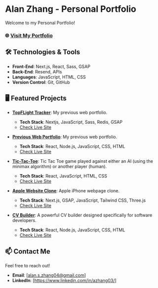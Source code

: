 # Alan Zhang - Personal Portfolio

Welcome to my Personal Portfolio!

### 🌐 [Visit My Portfolio](https://azhang03.vercel.app/)


## 🛠️ Technologies & Tools
- **Front-End**: Next.js, React, Sass, GSAP
- **Back-End**: Resend, APIs
- **Languages**: JavaScript, HTML, CSS
- **Version Control**: Git, GitHub

## 🖥️ Featured Projects

- **[TopFLight Tracker](https://github.com/alanzhang03/topflight-tracker)**: My previous web portfolio.
  - **Tech Stack**: Nextjs, JavaScript, Sass, Redis, GSAP
  - [Check Live Site](https://topflight-tracker.vercel.app/)

- **[Previous Web Portfolio](https://github.com/alanzhang03/personal-portfolio)**: My previous web portfolio.
  - **Tech Stack**: React, Node.js, JavaScript, CSS, HTML
  - [Check Live Site](https://alanzhang.onrender.com/)

- **[Tic-Tac-Toe](https://github.com/alanzhang03/tictactoe)**: Tic Tac Toe game played against either an AI (using the minimax algorithm) or another player (human).
  - **Tech Stack**: React, JavaScript, HTML, CSS
  - [Check Live Site](https://alantictactoe.onrender.com/)

- **[Apple Website Clone](https://github.com/alanzhang03/apple_website)**: Apple iPhone webpage clone.
  - **Tech Stack**: Next.js, GSAP, JavaScript, Tailwind CSS, Three.js
  - [Check Live Site](https://azhang03.vercel.app/_next/image?url=%2F_next%2Fstatic%2Fmedia%2FAppleClone.04aa1cef.png&w=3840&q=75)

- **[CV Builder](https://github.com/alanzhang03/-React-Cv-App)**: A powerful CV builder designed specifically for software developers.
  - **Tech Stack**: React, Node.js, JavaScript, CSS, HTML
  - [Check Live Site](https://resume-cv-app.onrender.com/)


## 📫 Contact Me
Feel free to reach out!

- **Email**: [alan.s.zhang04@gmail.com]
- **LinkedIn**: [https://www.linkedin.com/in/azhang03/]

